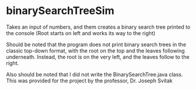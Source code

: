 # binarySearchTreeSim

Takes an input of numbers, and them creates a binary search tree printed to the console 
(Root starts on left and works its way to the right)

Should be noted that the program does not print binary search trees in the classic top-down format, 
with the root on the top and the leaves following underneath. Instead, the root is on the very left,
and the leaves follow to the right.

Also should be noted that I did not write the BinarySearchTree.java class. This was provided for the project by
the professor, Dr. Joseph Svitak
